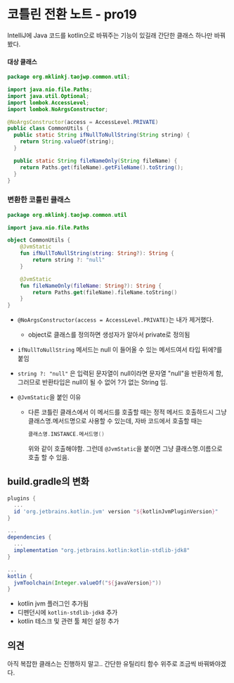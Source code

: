 # 코틀린 전환 노트 - pro19

IntelliJ에 Java 코드를 kotlin으로 바꿔주는 기능이 있길래 간단한 클래스 하나만 바꿔봤다.



#### 대상 클래스

```java
package org.mklinkj.taojwp.common.util;

import java.nio.file.Paths;
import java.util.Optional;
import lombok.AccessLevel;
import lombok.NoArgsConstructor;

@NoArgsConstructor(access = AccessLevel.PRIVATE)
public class CommonUtils {
  public static String ifNullToNullString(String string) {
    return String.valueOf(string);
  }

  public static String fileNameOnly(String fileName) {
    return Paths.get(fileName).getFileName().toString();
  }
}

```



### 변환한 코틀린 클래스

```kotlin
package org.mklinkj.taojwp.common.util

import java.nio.file.Paths

object CommonUtils {
    @JvmStatic
    fun ifNullToNullString(string: String?): String {
        return string ?: "null"
    }

    @JvmStatic
    fun fileNameOnly(fileName: String?): String {
        return Paths.get(fileName).fileName.toString()
    }
}
```

* `@NoArgsConstructor(access = AccessLevel.PRIVATE)`는 내가 제거했다.

  * object로 클래스를 정의하면 생성자가 알아서 private로 정의됨

* `ifNullToNullString` 메서드는 null 이 들어올 수 있는 메서드여서 타입 뒤에?를 붙임

* `string ?: "null"` 은 입력된 문자열이 null이라면 문자열 "null"을 반환하게 함, 그러므로 반환타입은 null이 될 수 없어 ?가 없는 String 임.

* `@JvmStatic`을 붙인 이유

  * 다른 코틀린 클래스에서 이 메서드를 호출할 때는 정적 메서드 호출하드시 그냥 클래스명.메서드명으로 사용할 수 있는데, 자바 코드에서 호출할 때는

    ```kotlin
    클래스명.INSTANCE.메서드명()
    ```

    위와 같이 호출해야함. 그런데 `@JvmStatic`을 붙이면 그냥 클래스명.이름으로 호출 할 수 있음.

  

  

## build.gradle의 변화

```groovy
plugins {
  ...
  id 'org.jetbrains.kotlin.jvm' version "${kotlinJvmPluginVersion}"
}

...
dependencies {
  ...
  implementation "org.jetbrains.kotlin:kotlin-stdlib-jdk8"
}

...
kotlin {
  jvmToolchain(Integer.valueOf("${javaVersion}"))
}
```

* kotlin jvm 플러그인 추가됨
* 디펜던시에 `kotlin-stdlib-jdk8` 추가
* kotlin 테스크 및 관련 툴 체인 설정 추가



## 의견

아직 복잡한 클래스는 진행하지 말고.. 간단한 유틸리티 함수 위주로 조금씩 바꿔봐야겠다.